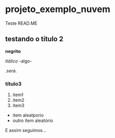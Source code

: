 # projeto_exemplo_nuvem
Teste READ.ME

## testando o título 2

**negrito**

*itálico*
-algo-

.será.

### título3

1. item1
2. item2
3. item3

- item aleatporio
- outro item aleatório

E assim seguimos...
